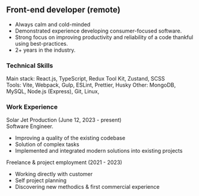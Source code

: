 ## Front-end developer (remote)
* Always calm and cold-minded
* Demonstrated experience developing consumer-focused software.
* Strong focus on improving productivity and reliability of a code thankful using best-practices.
* 2+ years in the industry.

### Technical Skills
Main stack: React.js, TypeScript, Redux Tool Kit, Zustand, SCSS <br />
Tools: Vite, Webpack, Gulp, ESLint, Prettier, Husky
Other: MongoDB, MySQL, Node.js (Express), Git, Linux, 

### Work Experience
Solar Jet Production (June 12, 2023 - present)<br />
Software Engineer.
* Improving a quality of the existing codebase
* Solution of complex tasks
* Implemented and integrated modern solutions into existing projects

Freelance & project employment (2021 - 2023)<br />
* Working directly with customer
* Self project planning
* Discovering new methodics & first commercial experience
